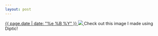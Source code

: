 ```yaml
---
layout: post
---
```


<p>
  <a href="/366">
    <time>{{ page.date | date: "%e %B %Y" }}</time>
    <img src="https://s3.amazonaws.com/life.aaronjgreenberg.com/366.jpg">
  </a>
  Check out this image I made using Diptic!
</p>
